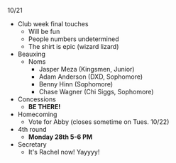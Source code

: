   

10/21
- Club week final touches
	- Will be fun
	- People numbers undetermined
	- The shirt is epic (wizard lizard)
- Beauxing
	- Noms
		- Jasper Meza (Kingsmen, Junior)
		- Adam Anderson (DXD, Sophomore)
		- Benny Hinn (Sophomore)
		- Chase Wagner (Chi Siggs, Sophomore)
- Concessions
	- **BE THERE!**
- Homecoming
	- Vote for Abby (closes sometime on Tues. 10/22)
- 4th round
	- **Monday 28th 5-6 PM**
- Secretary
	- It's Rachel now! Yayyyy!